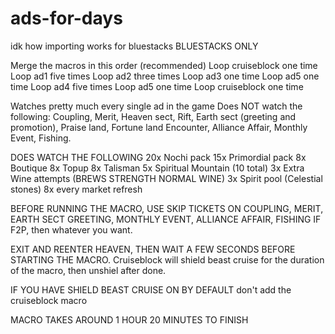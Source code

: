 # ads-for-days

idk how importing works for bluestacks
BLUESTACKS ONLY

Merge the  macros in this order (recommended)
Loop cruiseblock one time
Loop ad1 five times
Loop ad2 three times
Loop ad3 one time
Loop ad5 one time
Loop ad4 five times
Loop ad5 one time
Loop cruiseblock one time

Watches pretty much every single ad in the game
Does NOT watch the following: Coupling, Merit, Heaven sect, Rift, Earth sect (greeting and promotion), Praise land, Fortune land
Encounter, Alliance Affair, Monthly Event, Fishing.

DOES WATCH THE FOLLOWING
20x Nochi pack
15x Primordial pack
8x Boutique
8x Topup
8x Talisman
5x Spiritual Mountain (10 total)
3x Extra Wine attempts (BREWS STRENGTH NORMAL WINE)
3x Spirit pool (Celestial stones)
8x every market refresh

BEFORE RUNNING THE MACRO, USE SKIP TICKETS ON COUPLING, MERIT, EARTH SECT GREETING, MONTHLY EVENT, ALLIANCE AFFAIR, FISHING IF F2P, then whatever you want. 

EXIT AND REENTER HEAVEN, THEN WAIT A FEW SECONDS BEFORE STARTING THE MACRO. Cruiseblock will shield beast cruise for the duration of the macro, then unshiel after done.

IF YOU HAVE SHIELD BEAST CRUISE ON BY DEFAULT don't add the cruiseblock macro

MACRO TAKES AROUND 1 HOUR 20 MINUTES TO FINISH
